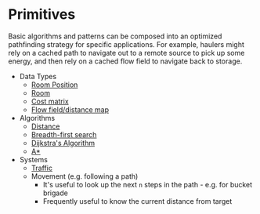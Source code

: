 # Primitives

Basic algorithms and patterns can be composed into an optimized pathfinding strategy for specific applications. For example, haulers might rely on a cached path to navigate out to a remote source to pick up some energy, and then rely on a cached flow field to navigate back to storage.

- Data Types
  - [Room Position](./roomposition.md)
  - [Room](./room.md)
  - [Cost matrix](./costmatrix.md)
  - [Flow field/distance map](./flowfield.md)
- Algorithms
  - [Distance](./distance.md)
  - [Breadth-first search](./breadth-first-search.md)
  - [Dijkstra's Algorithm](./dijkstras-algorithm.md)
  - [A\*](./astar.md)
- Systems
  - [Traffic](./traffic.md)
  - Movement (e.g. following a path)
    - It's useful to look up the next `n` steps in the path - e.g. for bucket brigade
    - Frequently useful to know the current distance from target
